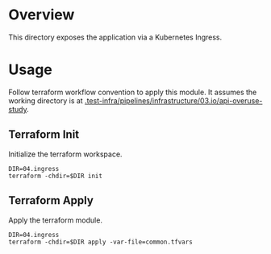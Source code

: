 <!--
    Licensed to the Apache Software Foundation (ASF) under one
    or more contributor license agreements.  See the NOTICE file
    distributed with this work for additional information
    regarding copyright ownership.  The ASF licenses this file
    to you under the Apache License, Version 2.0 (the
    "License"); you may not use this file except in compliance
    with the License.  You may obtain a copy of the License at

      http://www.apache.org/licenses/LICENSE-2.0

    Unless required by applicable law or agreed to in writing,
    software distributed under the License is distributed on an
    "AS IS" BASIS, WITHOUT WARRANTIES OR CONDITIONS OF ANY
    KIND, either express or implied.  See the License for the
    specific language governing permissions and limitations
    under the License.
-->

# Overview

This directory exposes the application via a Kubernetes Ingress.

# Usage

Follow terraform workflow convention to apply this module. It assumes the
working directory is at
[.test-infra/pipelines/infrastructure/03.io/api-overuse-study](..).

## Terraform Init

Initialize the terraform workspace.

```
DIR=04.ingress
terraform -chdir=$DIR init
```

## Terraform Apply

Apply the terraform module.

```
DIR=04.ingress
terraform -chdir=$DIR apply -var-file=common.tfvars
```
